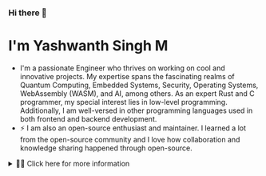 ### Hi there 👋

<!-- Hero Section -->
# I'm Yashwanth Singh M

- I'm a passionate Engineer who thrives on working on cool and innovative projects. My expertise spans the fascinating realms of Quantum Computing, Embedded Systems, Security, Operating Systems, WebAssembly (WASM), and AI, among others. As an expert Rust and C programmer, my special interest lies in low-level programming. Additionally, I am well-versed in other programming languages used in both frontend and backend development.
- ⚡ I am also an open-source enthusiast and maintainer. I learned a lot from the open-source community and I love how collaboration and knowledge sharing happened through open-source.

<details>
<summary> 💁‍♂️ Click here for more information</summary>   

<!-- Skills as a table -->

## **Languages and tools:**  

1)Embedded C <br>
2)Rust       <br>
3)Verilog.   <br>
4)C++.       <br>
5)VHDL.      <br>
6)Python.    <br>

<!-- Github Stats, coding streak, Most used languages analytics-->
## GitHub Stats 
 <p align="center">
    <img alt = "GitHub Stats" src="https://github-readme-stats.vercel.app/api?username=yashwanthsinghm&show_icons=true&icon_color=000000&hide_border=true&title_color=008080&text_color=555">
    <br>
    <img alt = "Top Language" src="https://github-readme-stats.vercel.app/api/top-langs/?username=yashwanthsinghm&hide=html,&hide_border=true&title_color=008080&text_color=555"
</p>

<!-- About Me Section -->

<!-- What I offer -->

## Why Me ?

- I have built secure buildings like **Blazingly Fast** **Secure** **Bootloader**,**Communication** ,**Process** and signing tool in `Rust`
- I have implemented `CI/CD pipeline`
- I have worked and working on multiple architecture from x86, ARM and riscv on differnt microcontroller and microprocessor.
- I have worked on WASM



<p align="center">
<img src="https://readme-typing-svg.herokuapp.com/?font=Architects+Daughter&size=22&center=true&vCenter=true&color=008080&lines=Thanks+For+Visiting+My+Profile+🙏;Please+Star+My+Repositories;Have+A+Great+Day+!!!" />
</p>
 
 </details>
